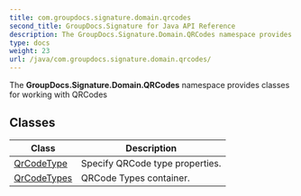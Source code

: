 ```yaml
---
title: com.groupdocs.signature.domain.qrcodes
second_title: GroupDocs.Signature for Java API Reference
description: The GroupDocs.Signature.Domain.QRCodes namespace provides classes for working with QRCodes
type: docs
weight: 23
url: /java/com.groupdocs.signature.domain.qrcodes/
---
```


The **GroupDocs.Signature.Domain.QRCodes** namespace provides classes for working with QRCodes


## Classes

| Class | Description |
| --- | --- |
| [QrCodeType](../com.groupdocs.signature.domain.qrcodes/qrcodetype) | Specify QRCode type properties. |
| [QrCodeTypes](../com.groupdocs.signature.domain.qrcodes/qrcodetypes) | QRCode Types container. |
